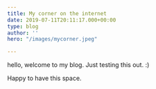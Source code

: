 ```yaml
---
title: My corner on the internet
date: 2019-07-11T20:11:17.000+00:00
type: blog
author: ''
hero: "/images/mycorner.jpeg"

---
```

hello, welcome to my blog. Just testing this out. :)  
  
Happy to have this space.